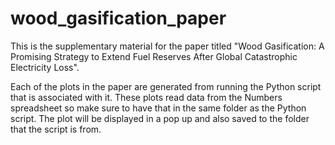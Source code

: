# wood_gasification_paper
This is the supplementary material for the paper titled "Wood Gasification: A Promising Strategy to Extend Fuel Reserves After Global Catastrophic Electricity Loss".

Each of the plots in the paper are generated from running the Python script that is associated with it. These plots read data from the Numbers spreadsheet so make sure to have that in the same folder as the Python script. The plot will be displayed in a pop up and also saved to the folder that the script is from. 
